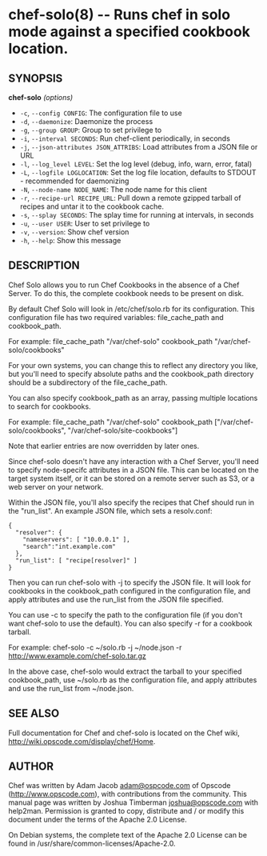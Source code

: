 chef-solo(8) -- Runs chef in solo mode against a specified cookbook location.
========================================

## SYNOPSIS

__chef-solo__ _(options)_

  * `-c`, `--config CONFIG`:
    The configuration file to use
  * `-d`, `--daemonize`:
    Daemonize the process
  * `-g`, `--group GROUP`:
    Group to set privilege to
  * `-i`, `--interval SECONDS`:
    Run chef-client periodically, in seconds
  * `-j`, `--json-attributes JSON_ATTRIBS`:
    Load attributes from a JSON file or URL
  * `-l`, `--log_level LEVEL`:
    Set the log level (debug, info, warn, error, fatal)
  * `-L`, `--logfile LOGLOCATION`:
    Set the log file location, defaults to STDOUT - recommended for
    daemonizing
  * `-N`, `--node-name NODE_NAME`:
    The node name for this client
  * `-r`, `--recipe-url RECIPE_URL`:
    Pull  down  a  remote  gzipped  tarball of recipes and untar it to the
    cookbook cache.
  * `-s`, `--splay SECONDS`:
    The splay time for running at intervals, in seconds
  * `-u`, `--user USER`:
    User to set privilege to
  * `-v`, `--version`:
    Show chef version
  * `-h`, `--help`:
    Show this message

## DESCRIPTION

Chef Solo allows you to run Chef Cookbooks in the absence of a Chef Server.
To do this, the complete cookbook needs to be present on disk.

By default Chef Solo will look in /etc/chef/solo.rb for its configuration.
This configuration file has two required variables: file_cache_path and
cookbook_path.

For example:
    file_cache_path "/var/chef-solo"
    cookbook_path "/var/chef-solo/cookbooks"

For your own systems, you can change this to reflect any directory you like,
but you'll need to specify absolute paths and the cookbook_path directory
should be a subdirectory of the file_cache_path.

You can also specify cookbook_path as an array, passing multiple locations
to search for cookbooks.

For example:
    file_cache_path "/var/chef-solo"
    cookbook_path ["/var/chef-solo/cookbooks", "/var/chef-solo/site-cookbooks"]

Note that earlier entries are now overridden by later ones.

Since chef-solo doesn't have any interaction with a Chef Server, you'll need
to specify node-specifc attributes in a JSON file. This can be located on the
target system itself, or it can be stored on a remote server such as S3, or a
web server on your network.

Within the JSON file, you'll also specify the recipes that Chef should run in
the "run_list". An example JSON file, which sets a resolv.conf:

    {
      "resolver": {
        "nameservers": [ "10.0.0.1" ],
        "search":"int.example.com"
      },
      "run_list": [ "recipe[resolver]" ]
    }

Then you can run chef-solo with -j to specify the JSON file. It will look for
cookbooks in the cookbook_path configured in the configuration file, and apply
attributes and use the run_list from the JSON file specified.

You can use -c to specify the path to the configuration file (if you don't want
chef-solo to use the default). You can also specify -r for a cookbook tarball.

For example:
    chef-solo -c ~/solo.rb -j ~/node.json  -r http://www.example.com/chef-solo.tar.gz

In the above case, chef-solo would extract the tarball to your specified
cookbook_path, use ~/solo.rb as the configuration file, and apply attributes
and use the run_list from ~/node.json.

## SEE ALSO

Full documentation for Chef and  chef-solo  is  located  on  the  Chef  wiki,
http://wiki.opscode.com/display/chef/Home.

## AUTHOR

Chef was written by Adam Jacob <adam@ospcode.com> of Opscode
(http://www.opscode.com),  with contributions from the community.  This
manual page was written by Joshua Timberman  <joshua@opscode.com>  with
help2man.  Permission  is  granted  to copy, distribute and / or modify
this document under the terms of the Apache 2.0 License.

On Debian systems, the complete text of the Apache 2.0 License  can  be
found in /usr/share/common-licenses/Apache-2.0.
